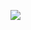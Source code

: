 <img src="https://img.shields.io/badge/JAVA-007396?
          style=plastic&logo=Java&logoColor=white"/>
